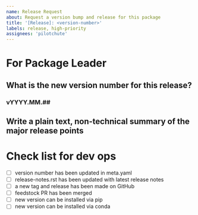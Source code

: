 ```yaml
---
name: Release Request
about: Request a version bump and release for this package
title: '[Release]: <version-number>'
labels: release, high-priority
assignees: 'pilotchute'
---
```

# For Package Leader
## What is the new version number for this release?
### vYYYY.MM.##

## Write a plain text, non-technical summary of the major release points

# Check list for dev ops
- [ ] version number has been updated in meta.yaml
- [ ] release-notes.rst has been updated with latest release notes
- [ ] a new tag and release has been made on GitHub
- [ ] feedstock PR has been merged
- [ ] new version can be installed via pip
- [ ] new version can be installed via conda
